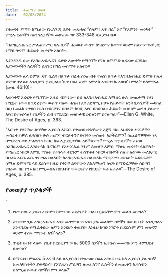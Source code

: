 ```yaml
---
title:  ተጨማሪ ሀሳብ
date:   02/08/2024
---
```


የዘመናት ምኞት ከሚለው የኤለን ጂ ኋይት መጽሐፍ “ሰላም፣ ጸጥ በል” እና “የእምነት መንካት” የሚሉ ርዕሶችን ከእንግሊዝኛው መጽሐፍ ገጽ 333-348 ላይ ያንብቡ።

“በእግዚአብሔር ሥልጠና ሥር ባሉ ሰዎች ሕይወት ውስጥ ከዓለምና ከወጎቹ ወይም ከልምምዶቹ ጋር የማይጣጣም ሕይወት መታየት አለበት።

እያንዳንዱ ሰው የእግዚአብሔርን ፈቃድ እውቀት የማግኘት የግል ልምምድ ሊኖረው ይገባል። እያንዳንዳችን ለልባችን ሲናገር በግል መስማት አለብን።

እያንዳንዱ ሌላ ድምጽ ጸጥ ሲልና በጸጥታ በፊቱ ስንጠብቅ የነፍስ ጸጥታ የእግዚአብሔር ድምጽ ከሌላ ድምጽ ተለይቶ እንዲሰማ ያደርጋል። ‘ጸጥ በሉ፣ እኔም አምላክ እንደሆንኩ እወቁ’ በማለት ይለምነናል (መዝ. 46:10)።

እውነተኛ እረፍት የሚገኘው እዚህ ብቻ ነው። ይህ ለእግዚአብሔር ለሚሰሩ ሁሉ ውጤታማ የሆነ ዝግጅት ነው። በጥድፊያው ውስጥ ባለው ሕዝብ እና አድካሚ በሆኑ የሕይወት እንቅስቃሴዎች መካከል በዚህ መልክ የታደሰ ነፍስ በብርሃንና በሰላም ከባቢ አየር ይከበባል። ሕይወት መልካም መዓዛ ያለውን አየር ይተነፍሳል፤ የሰዎችን ልብ የሚደርስ መለኮታዊ ኃይልንም ይገልጣል።”—Ellen G. White, The Desire of Ages, p. 363.

“እርካታ ያላገኘው ልባቸው ኢየሱስ እነርሱ የተመለከቱአቸውን እጅግ ብዙ አስደናቂ ሥራዎችን መስራት ከቻለ ለሕዝቡ ሁሉ ጤናን፣ ብርታትንና ሀብትን መስጠት አይችልምን? ከጨቋኞቻቸው ነጻ በማድረግ ወደ ሥልጣንና ክብር ከፍ ሊያደርጋቸው አይችልምን? የሚሉ ጥያቄዎችን አነሳ። ከእግዚአብሔር እንደተላከ ቢናገርም የእሥራኤል ንጉሥ ለመሆን እምቢ ማለቱ መረዳት ያልቻሉት ምስጢር ነበር። እምቢ ማለቱ የተሳሳተ ትርጉም ተሰጥቶት ነበር። ብዙዎች ስለ ተልዕኮው መለኮታዊ ባህሪይ እርሱ ራሱ ጥርጣሬ ስላለበት ከእግዚአብሔር ስለመላኩ ማረጋገጫ መስጠት አልደፈረም ከሚል ድምዳሜ ላይ ደረሱ። ከዚህ የተነሣ ልባቸውን ለአለማመን ክፍት በማድረጋቸው ሰይጣን የዘራው ዘር ያንኑ ዘር የሚመስል በስህተት የመረዳትና የክህደት ፍሬ አፈራ።”—The Desire of Ages, p. 385.  



## የመወያያ ጥያቄዎች


`
1. የሆነ ሰው ኢየሱስ እርስዎን ከምን ነጻ አደረገዎት ብሎ ቢጠይቅዎ ምን መልስ ይሰጣሉ?

2. አንዳንድ ጊዜ እግዚአብሔር እንደ መጥምቁ ዮሐንስ ያሉ መልካም ሰዎችን በወህኒ ቤት እንዲጣሉና እንዲገደሉ የሚፈቅደው ለምን እንደሆነ ተወያዩ። እነዚህ ከባድ ነገሮች ቢደርሱም ምን መጽናኛ ወይም ተስፋ ማግኘት እንችላለን?

3. ጥቂት ሀብት ላለው የቤተ ክርስቲያን ጉባኤ 5000 ሰዎችን ኢየሱስ መመገቡ ምን ትምህርት ይሰጣል?

4. በማርቆስ ምዕራፍ 5 እና 6 ላይ ለኢየሱስ ከተሰጠው ስዕል አንጻር ዛሬ ስለ ኢየሱስ ያሉ ዝነኛ አመለካከቶችን ያወዳድሩ። የፖሊቲካ ሥልጣን ለመፈለግና ሌሎችን ለመጨቆን ኢየሱስን ስለሚጠቀሙት ሰዎችስ ምን ይላሉ?`